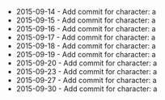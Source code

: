 - 2015-09-14 - Add commit for character: a
- 2015-09-15 - Add commit for character: a
- 2015-09-16 - Add commit for character: a
- 2015-09-17 - Add commit for character: a
- 2015-09-18 - Add commit for character: a
- 2015-09-19 - Add commit for character: a
- 2015-09-20 - Add commit for character: a
- 2015-09-23 - Add commit for character: a
- 2015-09-27 - Add commit for character: a
- 2015-09-30 - Add commit for character: a
